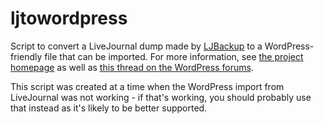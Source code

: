 # ljtowordpress
Script to convert a LiveJournal dump made by [LJBackup](https://gregstoll.com/ljbackup/) to a WordPress-friendly file that can be imported.  For more information, see [the project homepage](https://gregstoll.com/ljbackup/ljtowordpress/) as well as [this thread on the WordPress forums](https://en.forums.wordpress.com/topic/import-from-livejournal).

This script was created at a time when the WordPress import from LiveJournal was not working - if that's working, you should probably use that instead as it's likely to be better supported.

